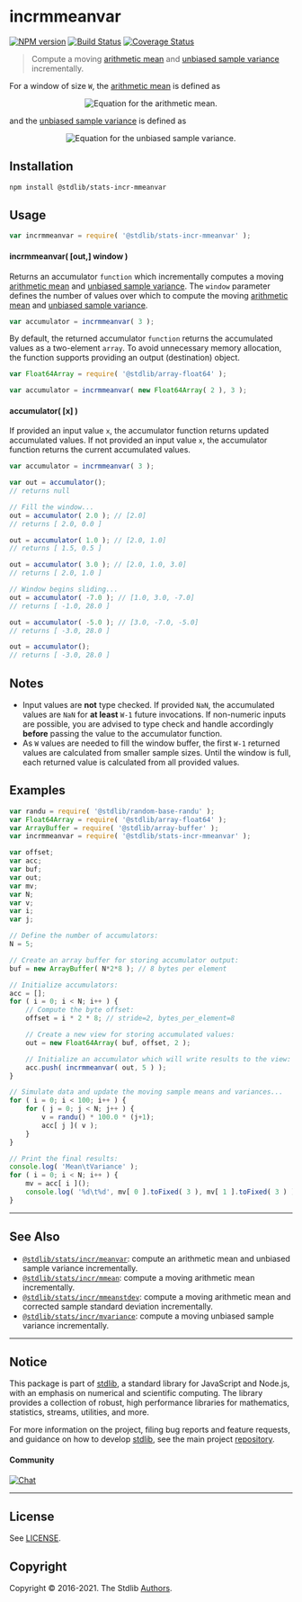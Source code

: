 <!--

@license Apache-2.0

Copyright (c) 2018 The Stdlib Authors.

Licensed under the Apache License, Version 2.0 (the "License");
you may not use this file except in compliance with the License.
You may obtain a copy of the License at

   http://www.apache.org/licenses/LICENSE-2.0

Unless required by applicable law or agreed to in writing, software
distributed under the License is distributed on an "AS IS" BASIS,
WITHOUT WARRANTIES OR CONDITIONS OF ANY KIND, either express or implied.
See the License for the specific language governing permissions and
limitations under the License.

-->

# incrmmeanvar

[![NPM version][npm-image]][npm-url] [![Build Status][test-image]][test-url] [![Coverage Status][coverage-image]][coverage-url] <!-- [![dependencies][dependencies-image]][dependencies-url] -->

> Compute a moving [arithmetic mean][arithmetic-mean] and [unbiased sample variance][sample-variance] incrementally.

<section class="intro">

For a window of size `W`, the [arithmetic mean][arithmetic-mean] is defined as

<!-- <equation class="equation" label="eq:arithmetic_mean" align="center" raw="\bar{x} = \frac{1}{W} \sum_{i=0}^{W-1} x_i" alt="Equation for the arithmetic mean."> -->

<div class="equation" align="center" data-raw-text="\bar{x} = \frac{1}{W} \sum_{i=0}^{W-1} x_i" data-equation="eq:arithmetic_mean">
    <img src="https://cdn.jsdelivr.net/gh/stdlib-js/stdlib@c8c3c87eeab590bfdff924ec0fb269fb33a7de2b/lib/node_modules/@stdlib/stats/incr/mmeanvar/docs/img/equation_arithmetic_mean.svg" alt="Equation for the arithmetic mean.">
    <br>
</div>

<!-- </equation> -->

and the [unbiased sample variance][sample-variance] is defined as

<!-- <equation class="equation" label="eq:unbiased_sample_variance" align="center" raw="s^2 = \frac{1}{W-1} \sum_{i=0}^{W-1} ( x_i - \bar{x} )^2" alt="Equation for the unbiased sample variance."> -->

<div class="equation" align="center" data-raw-text="s^2 = \frac{1}{W-1} \sum_{i=0}^{W-1} ( x_i - \bar{x} )^2" data-equation="eq:unbiased_sample_variance">
    <img src="https://cdn.jsdelivr.net/gh/stdlib-js/stdlib@563a8587d936008c82db675be84f8ce1474fee27/lib/node_modules/@stdlib/stats/incr/mmeanvar/docs/img/equation_unbiased_sample_variance.svg" alt="Equation for the unbiased sample variance.">
    <br>
</div>

<!-- </equation> -->

</section>

<!-- /.intro -->

<section class="installation">

## Installation

```bash
npm install @stdlib/stats-incr-mmeanvar
```

</section>

<section class="usage">

## Usage

```javascript
var incrmmeanvar = require( '@stdlib/stats-incr-mmeanvar' );
```

#### incrmmeanvar( \[out,] window )

Returns an accumulator `function` which incrementally computes a moving [arithmetic mean][arithmetic-mean] and [unbiased sample variance][sample-variance]. The `window` parameter defines the number of values over which to compute the moving [arithmetic mean][arithmetic-mean] and [unbiased sample variance][sample-variance].

```javascript
var accumulator = incrmmeanvar( 3 );
```

By default, the returned accumulator `function` returns the accumulated values as a two-element `array`. To avoid unnecessary memory allocation, the function supports providing an output (destination) object.

```javascript
var Float64Array = require( '@stdlib/array-float64' );

var accumulator = incrmmeanvar( new Float64Array( 2 ), 3 );
```

#### accumulator( \[x] )

If provided an input value `x`, the accumulator function returns updated accumulated values. If not provided an input value `x`, the accumulator function returns the current accumulated values.

```javascript
var accumulator = incrmmeanvar( 3 );

var out = accumulator();
// returns null

// Fill the window...
out = accumulator( 2.0 ); // [2.0]
// returns [ 2.0, 0.0 ]

out = accumulator( 1.0 ); // [2.0, 1.0]
// returns [ 1.5, 0.5 ]

out = accumulator( 3.0 ); // [2.0, 1.0, 3.0]
// returns [ 2.0, 1.0 ]

// Window begins sliding...
out = accumulator( -7.0 ); // [1.0, 3.0, -7.0]
// returns [ -1.0, 28.0 ]

out = accumulator( -5.0 ); // [3.0, -7.0, -5.0]
// returns [ -3.0, 28.0 ]

out = accumulator();
// returns [ -3.0, 28.0 ]
```

</section>

<!-- /.usage -->

<section class="notes">

## Notes

-   Input values are **not** type checked. If provided `NaN`, the accumulated values are `NaN` for **at least** `W-1` future invocations. If non-numeric inputs are possible, you are advised to type check and handle accordingly **before** passing the value to the accumulator function.
-   As `W` values are needed to fill the window buffer, the first `W-1` returned values are calculated from smaller sample sizes. Until the window is full, each returned value is calculated from all provided values.

</section>

<!-- /.notes -->

<section class="examples">

## Examples

<!-- eslint no-undef: "error" -->

```javascript
var randu = require( '@stdlib/random-base-randu' );
var Float64Array = require( '@stdlib/array-float64' );
var ArrayBuffer = require( '@stdlib/array-buffer' );
var incrmmeanvar = require( '@stdlib/stats-incr-mmeanvar' );

var offset;
var acc;
var buf;
var out;
var mv;
var N;
var v;
var i;
var j;

// Define the number of accumulators:
N = 5;

// Create an array buffer for storing accumulator output:
buf = new ArrayBuffer( N*2*8 ); // 8 bytes per element

// Initialize accumulators:
acc = [];
for ( i = 0; i < N; i++ ) {
    // Compute the byte offset:
    offset = i * 2 * 8; // stride=2, bytes_per_element=8

    // Create a new view for storing accumulated values:
    out = new Float64Array( buf, offset, 2 );

    // Initialize an accumulator which will write results to the view:
    acc.push( incrmmeanvar( out, 5 ) );
}

// Simulate data and update the moving sample means and variances...
for ( i = 0; i < 100; i++ ) {
    for ( j = 0; j < N; j++ ) {
        v = randu() * 100.0 * (j+1);
        acc[ j ]( v );
    }
}

// Print the final results:
console.log( 'Mean\tVariance' );
for ( i = 0; i < N; i++ ) {
    mv = acc[ i ]();
    console.log( '%d\t%d', mv[ 0 ].toFixed( 3 ), mv[ 1 ].toFixed( 3 ) );
}
```

</section>

<!-- /.examples -->

<!-- Section for related `stdlib` packages. Do not manually edit this section, as it is automatically populated. -->

<section class="related">

* * *

## See Also

-   <span class="package-name">[`@stdlib/stats/incr/meanvar`][@stdlib/stats/incr/meanvar]</span><span class="delimiter">: </span><span class="description">compute an arithmetic mean and unbiased sample variance incrementally.</span>
-   <span class="package-name">[`@stdlib/stats/incr/mmean`][@stdlib/stats/incr/mmean]</span><span class="delimiter">: </span><span class="description">compute a moving arithmetic mean incrementally.</span>
-   <span class="package-name">[`@stdlib/stats/incr/mmeanstdev`][@stdlib/stats/incr/mmeanstdev]</span><span class="delimiter">: </span><span class="description">compute a moving arithmetic mean and corrected sample standard deviation incrementally.</span>
-   <span class="package-name">[`@stdlib/stats/incr/mvariance`][@stdlib/stats/incr/mvariance]</span><span class="delimiter">: </span><span class="description">compute a moving unbiased sample variance incrementally.</span>

</section>

<!-- /.related -->

<!-- Section for all links. Make sure to keep an empty line after the `section` element and another before the `/section` close. -->


<section class="main-repo" >

* * *

## Notice

This package is part of [stdlib][stdlib], a standard library for JavaScript and Node.js, with an emphasis on numerical and scientific computing. The library provides a collection of robust, high performance libraries for mathematics, statistics, streams, utilities, and more.

For more information on the project, filing bug reports and feature requests, and guidance on how to develop [stdlib][stdlib], see the main project [repository][stdlib].

#### Community

[![Chat][chat-image]][chat-url]

---

## License

See [LICENSE][stdlib-license].


## Copyright

Copyright &copy; 2016-2021. The Stdlib [Authors][stdlib-authors].

</section>

<!-- /.stdlib -->

<!-- Section for all links. Make sure to keep an empty line after the `section` element and another before the `/section` close. -->

<section class="links">

[npm-image]: http://img.shields.io/npm/v/@stdlib/stats-incr-mmeanvar.svg
[npm-url]: https://npmjs.org/package/@stdlib/stats-incr-mmeanvar

[test-image]: https://github.com/stdlib-js/stats-incr-mmeanvar/actions/workflows/test.yml/badge.svg
[test-url]: https://github.com/stdlib-js/stats-incr-mmeanvar/actions/workflows/test.yml

[coverage-image]: https://img.shields.io/codecov/c/github/stdlib-js/stats-incr-mmeanvar/main.svg
[coverage-url]: https://codecov.io/github/stdlib-js/stats-incr-mmeanvar?branch=main

<!--

[dependencies-image]: https://img.shields.io/david/stdlib-js/stats-incr-mmeanvar.svg
[dependencies-url]: https://david-dm.org/stdlib-js/stats-incr-mmeanvar/main

-->

[chat-image]: https://img.shields.io/gitter/room/stdlib-js/stdlib.svg
[chat-url]: https://gitter.im/stdlib-js/stdlib/

[stdlib]: https://github.com/stdlib-js/stdlib

[stdlib-authors]: https://github.com/stdlib-js/stdlib/graphs/contributors

[stdlib-license]: https://raw.githubusercontent.com/stdlib-js/stats-incr-mmeanvar/main/LICENSE

[arithmetic-mean]: https://en.wikipedia.org/wiki/Arithmetic_mean

[sample-variance]: https://en.wikipedia.org/wiki/Variance

<!-- <related-links> -->

[@stdlib/stats/incr/meanvar]: https://github.com/stdlib-js/stats-incr-meanvar

[@stdlib/stats/incr/mmean]: https://github.com/stdlib-js/stats-incr-mmean

[@stdlib/stats/incr/mmeanstdev]: https://github.com/stdlib-js/stats-incr-mmeanstdev

[@stdlib/stats/incr/mvariance]: https://github.com/stdlib-js/stats-incr-mvariance

<!-- </related-links> -->

</section>

<!-- /.links -->
